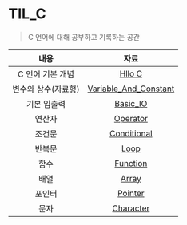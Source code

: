 # TIL_C

> C 언어에 대해 공부하고 기록하는 공간



|        내용         |                        자료                        |
| :-----------------: | :------------------------------------------------: |
|  C 언어 기본 개념   |               [Hllo C](/Hello_C.md)                |
| 변수와 상수(자료형) | [Variable_And_Constant](/Variable_And_Constant.md) |
|     기본 입출력     |              [Basic_IO](/Basic_IO.md)              |
|       연산자        |              [Operator](/Operator.md)              |
|       조건문        |           [Conditional](Conditional.md)            |
|       반복문        |                  [Loop](/Loop.md)                  |
|        함수         |              [Function](/Function.md)              |
|        배열         |                 [Array](/Array.md)                 |
|       포인터        |               [Pointer](/Pointer.md)               |
|        문자         |              [Character](/Character)               |



